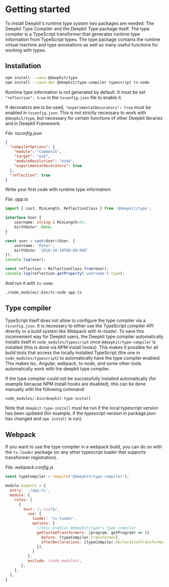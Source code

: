 # Getting started

To install Deepkit's runtime type system two packages are needed: The Deepkit Type Compiler and the Deepkit Type package itself. The type compiler is a TypeScript transformer that generates runtime type information from TypeScript types. The type package contains the runtime virtual machine and type annotations as well as many useful functions for working with types.


## Installation 

```sh
npm install --save @deepkit/type
npm install --save-dev @deepkit/type-compiler typescript ts-node
```

Runtime type information is not generated by default. It must be set `"reflection": true` in the `tsconfig.json` file to enable it. 

If decorators are to be used, `"experimentalDecorators": true` must be enabled in `tsconfig.json`. This is not strictly necessary to work with `@deepkit/type`, but necessary for certain functions of other Deepkit libraries and in Deepkit Framework.

_File: tsconfig.json_

```json
{
  "compilerOptions": {
    "module": "CommonJS",
    "target": "es6",
    "moduleResolution": "node",
    "experimentalDecorators": true
  },
  "reflection": true
}
```

Write your first code with runtime type information:

_File: app.ts_

```typescript
import { cast, MinLength, ReflectionClass } from '@deepkit/type';

interface User {
    username: string & MinLength<3>;
    birthDate?: Date;
}

const user = cast<User>(User, {
    username: 'Peter',
    birthDate: '2010-10-10T00:00:00Z'
});
console.log(user);

const reflection = ReflectionClass.from(User);
console.log(reflection.getProperty('username').type);
```

And run it with `ts-node`:

```sh
./node_modules/.bin/ts-node app.ts
```

## Type compiler

TypeScript itself does not allow to configure the type compiler via a `tsconfig.json`. It is necessary to either use the TypeScript compiler API directly or a build system like Webpack with _ts-loader_. To save this inconvenient way for Deepkit users, the Deepkit type compiler automatically installs itself in `node_modules/typescript` once `@deepkit/type-compiler` is installed (this is done via NPM install hooks).
This makes it possible for all build tools that access the locally installed TypeScript (the one in `node_modules/typescript`) to automatically have the type compiler enabled. This makes _tsc_, Angular, webpack, _ts-node_, and some other tools automatically work with the deepkit type compiler.

If the type compiler could not be successfully installed automatically (for example because NPM install hooks are disabled), this can be done manually with the following command:

```sh
node_modules/.bin/deepkit-type-install
```

Note that `deepkit-type-install` must be run if the local typescript version has been updated (for example, if the typescript version in package.json has changed and `npm install` is run).

## Webpack

If you want to use the type compiler in a webpack build, you can do so with the `ts-loader` package (or any other typescript loader that supports transformer registration).

_File: webpack.config.js_

```javascript
const typeCompiler = require('@deepkit/type-compiler');

module.exports = {
  entry: './app.ts',
  module: {
    rules: [
      {
        test: /\.tsx?$/,
          use: {
            loader: 'ts-loader',
            options: {
              //this enables @deepkit/type's type compiler
              getCustomTransformers: (program, getProgram) => ({
                before: [typeCompiler.transformer],
                afterDeclarations: [typeCompiler.declarationTransformer],
              }),
            }
          },
          exclude: /node_modules/,
       },
    ],
  },
}
```
